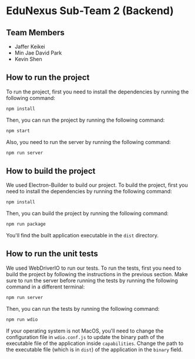 # EduNexus Sub-Team 2 (Backend)

## Team Members
- Jaffer Keikei
- Min Jae David Park
- Kevin Shen

## How to run the project
To run the project, first you need to install the dependencies by running the following command:
```bash
npm install
```
Then, you can run the project by running the following command:
```bash
npm start
```
Also, you need to run the server by running the following command:
```bash
npm run server
```

## How to build the project
We used Electron-Builder to build our project. To build the project, first you need to install the dependencies by running the following command:
```bash
npm install
```
Then, you can build the project by running the following command:
```bash
npm run package
```
You'll find the built application executable in the `dist` directory.

## How to run the unit tests
We used WebDriverIO to run our tests. To run the tests, first you need to build the project by following the instructions in the previous section. 
Make sure to run the server before running the tests by running the following command in a different terminal:
```bash
npm run server
```
Then, you can run the tests by running the following command:
```bash
npm run wdio
```
If your operating system is not MacOS, you'll need to change the configuration file in `wdio.conf.js` to update the binary path of the executable file of the application inside `capabilities`. Change the path to the executable file (which is in `dist`) of the application in the `binary` field.


